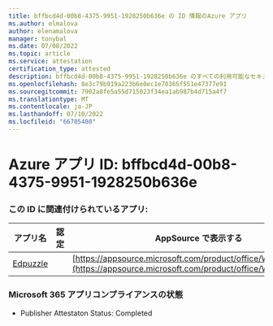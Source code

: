 ```yaml
---
title: bffbcd4d-00b8-4375-9951-1928250b636e の ID 情報のAzure アプリ
ms.author: elmalova
author: elenamalova
manager: tonybal
ms.date: 07/08/2022
ms.topic: article
ms.service: attestation
certification_type: attested
description: bffbcd4d-00b8-4375-9951-1928250b636e のすべての利用可能なセキュリティとコンプライアンス情報。
ms.openlocfilehash: 8e3c79b919a223b6e0ec1e70365f551e47377e91
ms.sourcegitcommit: 7902a8fe5a55d715023f34ea1ab987b4d715a4f7
ms.translationtype: MT
ms.contentlocale: ja-JP
ms.lasthandoff: 07/10/2022
ms.locfileid: "66705408"
---
```

# <a name="azure-app-id-bffbcd4d-00b8-4375-9951-1928250b636e"></a>Azure アプリ ID: bffbcd4d-00b8-4375-9951-1928250b636e


### <a name="apps-associated-with-this-id"></a>この ID に関連付けられているアプリ:
| **アプリ名** | **認定** | **AppSource で表示する** |
|--------------|---------------|-----------------------|
| [Edpuzzle](../forward/WA200003736.md) |  | [https://appsource.microsoft.com/product/office/WA200003736](https://appsource.microsoft.com/product/office/WA200003736) |

### <a name="microsoft-365-app-compliance-status"></a>Microsoft 365 アプリコンプライアンスの状態
- Publisher Attestaton Status: Completed
